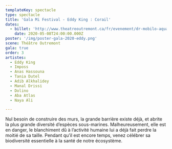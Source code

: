 ```yaml
---
templateKey: spectacle
type: spectacle
title: 'Gala Mi Festival - Eddy King : Corail'
dates: 
  - billet: 'http://www.theatreoutremont.ca/fr/evenement/dr-mobilo-aquafest-gala-mi-festival-gala-deddy-king-corail/'
    date: 2020-05-08T24:00:00.000Z
poster: '/img/poster-gala-2020-eddy.png'
scene: Théâtre Outremont
gala: true
order: 3
artistes:
  - Eddy King
  - Imposs
  - Anas Hassouna
  - Tania Dutel
  - Adib Alkhalidey
  - Manal Drissi
  - Dolino
  - Aba Atlas
  - Naya Ali

---
```

Nul besoin de construire des murs, la grande barrière existe déjà, et abrite la plus grande diversité d’espèces sous-marines. Malheureusement, elle est en danger, le blanchiment dû à l’activité humaine lui a déjà fait perdre la moitié de sa taille. Pendant qu’il est encore temps, venez célébrer sa biodiversité essentielle à la santé de notre écosystème. 
